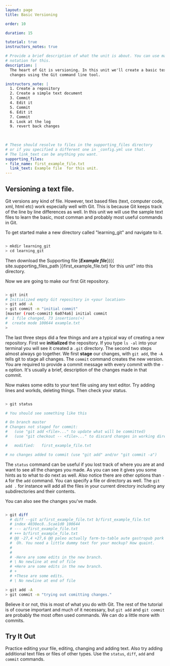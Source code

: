 ```yaml
---
layout: page 
title: Basic Versioning

order: 10 

duration: 15

tutorial: true
instructors_notes: true

# Provide a brief description of what the unit is about. You can use markdown
# notation for this.
description: |
  The heart of Git is versioning. In this unit we'll create a basic text document. Make some changes and track those
  changes using the Git command line tool.

instructors_note: |
  1. Create a repository
  2. Create a simple text document
  3. Commit 
  4. Edit it
  5. Commit
  6. Edit it
  7. Commit
  8. Look at the log
  9. revert back changes
  

  
# These should resolve to files in the supporting_files directory
# or if you specified a different one in _config.yml use that.
# The link_text can be anything you want.
supporting_files:
- file_name: first_example_file.txt
  link_text: Example file  for this unit.
---
```


## Versioning a text file.

Git versions any kind of file. However, text based files (text, computer code, xml, html etc) work especially well with Git.
This is because Git keeps track of the line by line differences as well. In this unit we will use the sample text files to 
learn the basic, most comman and probably most useful commands in Git.

To get started make a new directory called "learning_git" and navigate to it.

```bash

> mkdir learning_git
> cd learning_git

```
    
Then download the Supporting file [**_Example file_**]({{ site.supporting_files_path }}first_example_file.txt) 
for this unit" into this directory.



Now we are going to make our first Git repository.

```bash

> git init
# Initialized empty Git repository in <your location>
> git add -A
> git commit -m "initial commit"
[master (root-commit) 6a074a6] initial commit
#  1 file changed, 73 insertions(+)
#  create mode 100644 example.txt
> 

```

The last three steps did a few things and are a typical way of creating a new repository. First we **initialized** the repository.
If you type `ls -al` into your terminal you will see it created a `.git` directory. The second two steps almost always go together. 
We first **stage** our changes, with `git add`, the `-A` tells git to stage all changes. The `commit` command creates the new version. You
are required to provide a commit message with every commit with the `-m` option. It's usually a brief, description of the changes made 
in that commit.




Now makes some edits to your text file using any text editor. Try adding lines and workds, deleting things. Then check your status.

```bash

> git status

# You should see something like this

# On branch master
# Changes not staged for commit:
#   (use "git add <file>..." to update what will be committed)
#   (use "git checkout -- <file>..." to discard changes in working directory)

# 	modified:   first_example_file.txt

# no changes added to commit (use "git add" and/or "git commit -a")

```

The `status` command can be useful if you lost track of where you are at and want to see all the changes you made. As you can see
it gives you some hints as to what to do next as well. Also notice there are other options than `-A` for the `add` command. You can
specify a file or directory as well. The `git add .` for instance will add all the files in your current directory including 
any subdirectories and their contents.

You can also see the changes you've made.

```bash

> git diff
  # diff --git a/first_example_file.txt b/first_example_file.txt
  # index 4030ec8..5cae1d0 100644
  # --- a/first_example_file.txt
  # +++ b/first_example_file.txt
  # @@ -27,4 +27,6 @@ paleo actually farm-to-table aute gastropub pork belly cred in minim yr.
  #  Oh. You need a little dummy text for your mockup? How quaint.
  #  
  #  
  # -Here are some edits in the new branch.
  # \ No newline at end of file
  # +Here are some edits in the new branch.
  # +
  # +These are some edits.
  # \ No newline at end of file

> git add -A
> git commit -m "trying out comitting changes."


```
    
Believe it or not, this is most of what you do with Git. The rest of the tutorial is of 
course important and much of it necessary, but `git add` and `git commit`  are
probably the most often used commands. We can do a little more with commits.




## Try It Out

Practice editing your file, editing, changing and adding text. Also try adding additional 
text files or files of other types. Use the `status`, `diff`, `add` and `commit`
commands.





    
    
    



